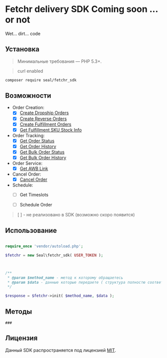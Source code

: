 # Fetchr delivery SDK Coming soon ... or not
Wet... dirt... code


## Установка

> Минимальные требования — PHP 5.3+.

> curl enabled
```bash
composer require seal/fetchr_sdk
```

## Возможности

- Order Creation:
	- [x] [Create Dropship Orders]()
	- [x] [Create Reverse Orders]()
	- [x] [Create Fulfillment Orders]()
	- [x] [Get Fulfillment SKU Stock Info]()

- Order Tracking:
	- [x] [Get Order Status]()
	- [x] [Get Order History]()
	- [x] [Get Bulk Order Status]()
	- [x] [Get Bulk Order History]()

- Order Service:
	- [x] [Get AWB Link]()

- Cancel Order:
	- [x] [Cancel Order]()

- Schedule:
	- [ ] Get Timeslots
	- [ ] Schedule Order


> [ ] - не реализовано в SDK (возможно скоро появится)

## Использование

```php

require_once 'vendor/autoload.php';

$fetchr = new Seal\fetchr_sdk( USER_TOKEN );



/**
 * @param $method_name - метод к которому обращаетесь
 * @param $data - данные которые передаете ( структура полностю соответствует данным из документации https://xapidoc.docs.apiary.io/ )
 */

$response = $fetchr->init( $method_name, $data );


```

## Методы
	
	### 

	



## Лицензия

Данный SDK распространяется под лицензией [MIT](http://opensource.org/licenses/MIT).

